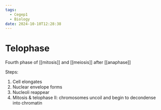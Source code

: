 ```yaml
---
tags:
  - Cegep1
  - Biology
date: 2024-10-10T12:28:38
---
```


# Telophase

Fourth phase of [[mitosis]] and [[meiosis]] after [[anaphase]]

Steps:

1. Cell elongates
2. Nuclear envelope forms
3. Nucleoli reappear
4. Mitosis & telophase II: chromosomes uncoil and begin to decondense into chromatin